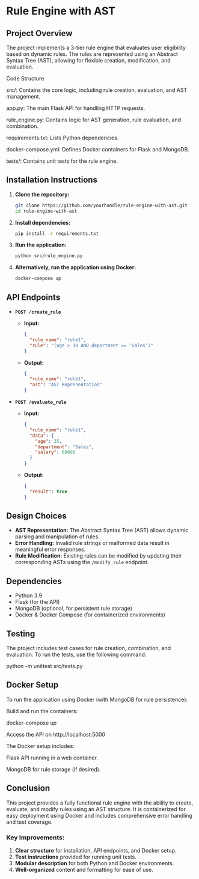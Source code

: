 # Rule Engine with AST

## Project Overview

The project implements a 3-tier rule engine that evaluates user eligibility based on dynamic rules. The rules are represented using an Abstract Syntax Tree (AST), allowing for flexible creation, modification, and evaluation.

Code Structure

src/: Contains the core logic, including rule creation, evaluation, and AST management.

app.py: The main Flask API for handling HTTP requests.

rule_engine.py: Contains logic for AST generation, rule evaluation, and combination.

requirements.txt: Lists Python dependencies.

docker-compose.yml: Defines Docker containers for Flask and MongoDB.

tests/: Contains unit tests for the rule engine.

## Installation Instructions

1. **Clone the repository:**
    ```bash
    git clone https://github.com/yourhandle/rule-engine-with-ast.git
    cd rule-engine-with-ast
    ```

2. **Install dependencies:**
    ```bash
    pip install -r requirements.txt
    ```

3. **Run the application:**
    ```bash
    python src/rule_engine.py
    ```

4. **Alternatively, run the application using Docker:**
    ```bash
    docker-compose up
    ```

## API Endpoints

- **`POST /create_rule`**
  - **Input:**
    ```json
    {
      "rule_name": "rule1",
      "rule": "(age > 30 AND department == 'Sales')"
    }
    ```
  - **Output:**
    ```json
    {
      "rule_name": "rule1",
      "ast": "AST Representation"
    }
    ```

- **`POST /evaluate_rule`**
  - **Input:**
    ```json
    {
      "rule_name": "rule1",
      "data": {
        "age": 35,
        "department": "Sales",
        "salary": 60000
      }
    }
    ```
  - **Output:**
    ```json
    {
      "result": true
    }
    ```

## Design Choices

- **AST Representation:** The Abstract Syntax Tree (AST) allows dynamic parsing and manipulation of rules.
- **Error Handling:** Invalid rule strings or malformed data result in meaningful error responses.
- **Rule Modification:** Existing rules can be modified by updating their corresponding ASTs using the `/modify_rule` endpoint.

## Dependencies

- Python 3.9
- Flask (for the API)
- MongoDB (optional, for persistent rule storage)
- Docker & Docker Compose (for containerized environments)

## Testing

The project includes test cases for rule creation, combination, and evaluation. To run the tests, use the following command:

python -m unittest src/tests.py

## Docker Setup

To run the application using Docker (with MongoDB for rule persistence):

Build and run the containers:

docker-compose up

Access the API on http://localhost:5000


The Docker setup includes:

Flask API running in a web container.

MongoDB for rule storage (if desired).

## Conclusion
This project provides a fully functional rule engine with the ability to create, evaluate, and modify rules using an AST structure. It is containerized for easy deployment using Docker and includes comprehensive error handling and test coverage.


### Key Improvements:
1. **Clear structure** for installation, API endpoints, and Docker setup.
2. **Test instructions** provided for running unit tests.
3. **Modular description** for both Python and Docker environments.
4. **Well-organized** content and formatting for ease of use.
